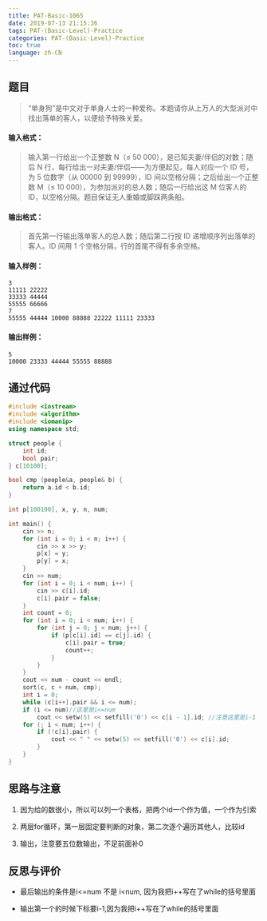 ```yaml
---
title: PAT-Basic-1065
date: 2019-07-13 21:15:36
tags: PAT-(Basic-Level)-Practice
categories: PAT-(Basic-Level)-Practice
toc: true
language: zh-CN
---
```


## 题目

> “单身狗”是中文对于单身人士的一种爱称。本题请你从上万人的大型派对中找出落单的客人，以便给予特殊关爱。

#### 输入格式：

> 输入第一行给出一个正整数 N（≤ 50 000），是已知夫妻/伴侣的对数；随后 N 行，每行给出一对夫妻/伴侣——为方便起见，每人对应一个 ID 号，为 5 位数字（从 00000 到 99999），ID 间以空格分隔；之后给出一个正整数 M（≤ 10 000），为参加派对的总人数；随后一行给出这 M 位客人的 ID，以空格分隔。题目保证无人重婚或脚踩两条船。

#### 输出格式：

> 首先第一行输出落单客人的总人数；随后第二行按 ID 递增顺序列出落单的客人。ID 间用 1 个空格分隔，行的首尾不得有多余空格。

#### 输入样例：

```
3
11111 22222
33333 44444
55555 66666
7
55555 44444 10000 88888 22222 11111 23333
```

#### 输出样例：

```
5
10000 23333 44444 55555 88888
```

## 通过代码

```c++
#include <iostream>
#include <algorithm>
#include <iomanip>
using namespace std;

struct people {
	int id;
	bool pair;
} c[10100];

bool cmp (people&a, people& b) {
	return a.id < b.id;
}

int p[100100], x, y, n, num;

int main() {
	cin >> n;
	for (int i = 0; i < n; i++) {
		cin >> x >> y;
		p[x] = y;
		p[y] = x;
	}
	cin >> num;
	for (int i = 0; i < num; i++) {
		cin >> c[i].id;
		c[i].pair = false;
	}
	int count = 0;
	for (int i = 0; i < num; i++) {
		for (int j = 0; j < num; j++) {
			if (p[c[i].id] == c[j].id) {
				c[i].pair = true;
				count++;
			}
		}
	}
	cout << num - count << endl;
	sort(c, c + num, cmp);
	int i = 0;
	while (c[i++].pair && i <= num);
	if (i <= num)//这里是i<=num
		cout << setw(5) << setfill('0') << c[i - 1].id; //注意这里是i-1
	for (; i < num; i++) {
		if (!c[i].pair) {
			cout << " " << setw(5) << setfill('0') << c[i].id;
		}
	}
}
```

## 思路与注意

1.  因为给的数很小，所以可以列一个表格，把两个id一个作为值，一个作为引索
    
2.  两层for循环，第一层固定要判断的对象，第二次逐个遍历其他人，比较id
    
3.  输出，注意要五位数输出，不足前面补0
    

## 反思与评价

-   最后输出的条件是i<=num 不是 i<num, 因为我把i++写在了while的括号里面
    
-   输出第一个的时候下标要i-1,因为我把i++写在了while的括号里面
